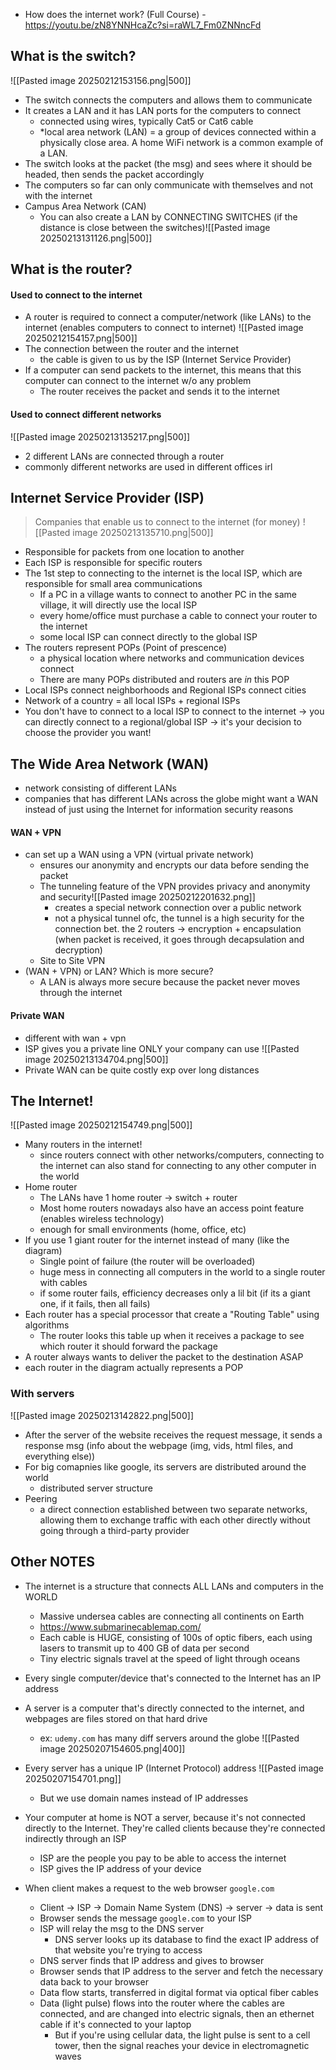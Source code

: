 - How does the internet work? (Full Course) - https://youtu.be/zN8YNNHcaZc?si=raWL7_Fm0ZNNncFd
## What is the switch?
![[Pasted image 20250212153156.png|500]]
- The switch connects the computers and allows them to communicate
- It creates a LAN and it has LAN ports for the computers to connect 
	- connected using wires, typically Cat5 or Cat6 cable
	- *local area network (LAN) =  a group of devices connected within a physically close area. A home WiFi network is a common example of a LAN.
- The switch looks at the packet (the msg) and sees where it should be headed, then sends the packet accordingly 
- The computers so far can only communicate with themselves and not with the internet
- Campus Area Network (CAN)
	- You can also create a LAN by CONNECTING SWITCHES (if the distance is close between the switches)![[Pasted image 20250213131126.png|500]]
## What is the router?
#### Used to connect to the internet
- A router is required to connect a computer/network (like LANs) to the internet (enables computers to connect to internet)
	![[Pasted image 20250212154157.png|500]]
- The connection between the router and the internet 
	- the cable is given to us by the ISP (Internet Service Provider)
- If a computer can send packets to the internet, this means that this computer can connect to the internet w/o any problem
	- The router receives the packet and sends it to the internet
#### Used to connect different networks
![[Pasted image 20250213135217.png|500]]
- 2 different LANs are connected through a router
- commonly different networks are used in different offices irl
## Internet Service Provider (ISP)
> Companies that enable us to connect to the internet (for money)
![[Pasted image 20250213135710.png|500]]
- Responsible for packets from one location to another
- Each ISP is responsible for specific routers
- The 1st step to connecting to the internet is the local ISP, which are responsible for small area communications
	- If a PC in a village wants to connect to another PC in the same village, it will directly use the local ISP 
	- every home/office must purchase a cable to connect your router to the internet 
	- some local ISP can connect directly to the global ISP
- The routers represent POPs (Point of prescence)
	- a physical location where networks and communication devices connect
	- There are  many POPs distributed and routers are *in* this POP
- Local ISPs connect neighborhoods and Regional ISPs connect cities
- Network of a country = all local ISPs + regional ISPs
- You don't have to connect to a local ISP to connect to the internet -> you can directly connect to a regional/global ISP -> it's your decision to choose the provider you want!
## The Wide Area Network (WAN)
- network consisting of different LANs
- companies that has different LANs across the globe might want a WAN instead of just using the Internet for information security reasons
#### WAN + VPN
- can set up a WAN using a VPN (virtual private network)
	- ensures our anonymity and encrypts our data before sending the packet
	- The tunneling feature of the VPN provides privacy and anonymity and security![[Pasted image 20250212201632.png]]
		- creates a special network connection over a public network
		- not a physical tunnel ofc, the tunnel is a high security for the connection bet. the 2 routers -> encryption + encapsulation (when packet is received, it goes through decapsulation and decryption)
	- Site to Site VPN
- (WAN + VPN) or LAN? Which is more secure?
	- A LAN is always more secure because the packet never moves through the internet
#### Private WAN
- different with wan + vpn
- ISP gives you a private line ONLY your company can use
	![[Pasted image 20250213134704.png|500]]
- Private WAN can be quite costly exp over long distances
## The Internet!
![[Pasted image 20250212154749.png|500]]
- Many routers in the internet!
	- since routers connect with other networks/computers, connecting to the internet can also stand for connecting to any other computer in the world
- Home router
	- The LANs have 1 home router -> switch + router
	- Most home routers nowadays also have an access point feature (enables wireless technology)
	- enough for small environments (home, office, etc)
- If you use 1 giant router for the internet instead of many (like the diagram)
	- Single point of failure (the router will be overloaded)
	- huge mess in connecting all computers in the world to a single router with cables
	- if some router fails, efficiency decreases only a lil bit (if its a giant one, if it fails, then all fails)
- Each router has a special processor that create a "Routing Table" using algorithms
	- The router looks this table up when it receives a package to see which router it should forward the package
- A router always wants to deliver the packet to the destination ASAP
- each router in the diagram actually represents a POP 

### With servers
![[Pasted image 20250213142822.png|500]]
- After the server of the website receives the request message, it sends a response msg (info about the webpage (img, vids, html files, and everything else))
- For big comapnies like google, its servers are distributed around the world
	- distributed server structure
- Peering
	- a direct connection established between two separate networks, allowing them to exchange traffic with each other directly without going through a third-party provider

## Other NOTES
- The internet is a structure that connects ALL LANs and computers in the WORLD
	- Massive undersea cables are connecting all continents on Earth
	- https://www.submarinecablemap.com/
	- Each cable is HUGE, consisting of 100s of optic fibers, each using lasers to transmit up to 400 GB of data per second
	- Tiny electric signals travel at the speed of light through oceans
- Every single computer/device that's connected to the Internet has an IP address
- A server is a computer that's directly connected to the internet, and webpages are files stored on that hard drive
	- ex: `udemy.com` has many diff servers around the globe
	![[Pasted image 20250207154605.png|400]]
- Every server has a unique IP (Internet Protocol) address
	![[Pasted image 20250207154701.png]]
	- But we use domain names instead of IP addresses
- Your computer at home is NOT a server, because it's not connected directly to the Internet. They're called clients because they're connected indirectly through an ISP 
	- ISP are the people you pay to be able to access the internet
	- ISP gives the IP address of your device

- When client makes a request to the web browser `google.com`
	- Client -> ISP -> Domain Name System (DNS) -> server -> data is sent
	- Browser sends the message `google.com` to your ISP
	- ISP will relay the msg to the DNS server
		- DNS server looks up its database to find the exact IP address of that website you're trying to access
	- DNS server finds that IP address and gives to browser
	- Browser sends that IP address to the server and fetch the necessary data back to your browser 
	- Data flow starts, transferred in digital format via optical fiber cables
	- Data (light pulse) flows into the router where the cables are connected, and are changed into electric signals, then an ethernet cable if it's connected to your laptop
		- But if you're using cellular data, the light pulse is sent to a cell tower, then the signal reaches your device in electromagnetic waves